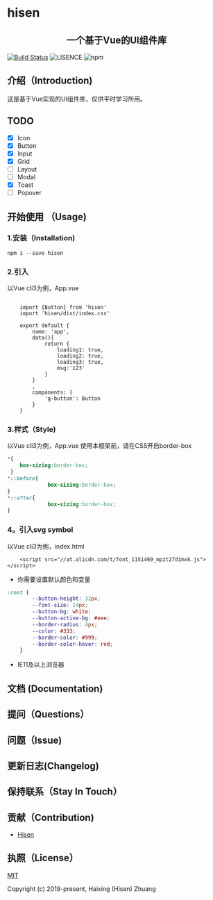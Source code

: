 # hisen
<h2 align="center">一个基于Vue的UI组件库</h2>

[![Build Status](https://travis-ci.org/zhuanghaixin/hisen.svg?branch=master)](https://travis-ci.org/zhuanghaixin/hisen)
![LISENCE](https://img.shields.io/npm/l/express.svg)
![npm](https://img.shields.io/npm/v/hisen.svg)
## 介绍（Introduction)
这是基于Vue实现的UI组件库，仅供平时学习所用。
## TODO
   
   - [x] Icon
   - [x] Button
   - [x] Input
   - [x] Grid
   - [ ] Layout
   - [ ] Modal
   - [x] Toast
   - [ ] Popover
## 开始使用 （Usage)
### 1.安装（Installation)
```
npm i --save hisen

```
### 2.引入
以Vue cli3为例，App.vue
```

    import {Button} from 'hisen'
    import 'hisen/dist/index.css'

    export default {
        name: 'app',
        data(){
            return {
                loading1: true,
                loading2: true,
                loading3: true,
                msg:'123'
            }
        }
        ,
        components: {
            'g-button': Button
        }
    }
```
### 3.样式（Style)
以Vue cli3为例，App.vue
使用本框架前，请在CSS开启border-box
```css
*{
    box-sizing:border-box;
 }
*::before{
             box-sizing:border-box;
}
*::after{
             box-sizing:border-box;
}
```
### 4。引入svg symbol
以Vue cli3为例，index.html
```
    <script src="//at.alicdn.com/t/font_1151469_mpzt27d1mxk.js"></script>
```
- 你需要设置默认颜色和变量
```css
:root {
        --button-height: 32px;
        --font-size: 14px;
        --button-bg: white;
        --button-active-bg: #eee;
        --border-radius: 4px;
        --color: #333;
        --border-color: #999;
        --border-color-hover: red;
    }
```
- IE11及以上浏览器

## 文档 (Documentation)
## 提问（Questions）
## 问题（Issue)
## 更新日志(Changelog)
## 保持联系（Stay In Touch）
## 贡献（Contribution)
- [Hisen](https://github.com/zhuanghaixin)
## 执照（License）
[MIT](http://opensource.org/licenses/MIT)

Copyright (c) 2019-present, Haixing (Hisen) Zhuang
